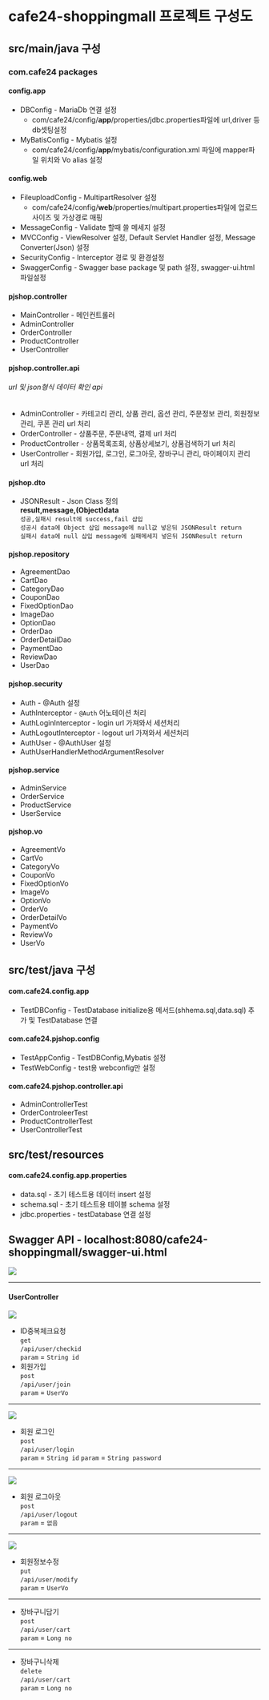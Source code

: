 # cafe24-shoppingmall 프로젝트 구성도

## src/main/java 구성

### com.cafe24 packages

#### config.app
  * DBConfig - MariaDb 연결 설정
    * com/cafe24/config/**app**/properties/jdbc.properties파일에 url,driver 등 db셋팅설정
  * MyBatisConfig - Mybatis 설정
    * com/cafe24/config/**app**/mybatis/configuration.xml 파일에 mapper파일 위치와 Vo alias 설정  
#### config.web
  * FileuploadConfig - MultipartResolver 설정
    * com/cafe24/config/**web**/properties/multipart.properties파일에 업로드 사이즈 및 가상경로 매핑
  * MessageConfig - Validate 할때 쓸 메세지 설정
  * MVCConfig - ViewResolver 설정, Default Servlet Handler 설정, Message Converter(Json) 설정
  * SecurityConfig - Interceptor 경로 및 환경설정
  * SwaggerConfig - Swagger base package 및 path 설정, swagger-ui.html 파일설정

#### pjshop.controller
  * MainController - 메인컨트롤러
  * AdminController
  * OrderController  
  * ProductController  
  * UserController

#### pjshop.controller.api
###### url 및 json형식 데이터 확인 api
  * AdminController - 카테고리 관리, 상품 관리, 옵션 관리, 주문정보 관리, 회원정보 관리, 쿠폰 관리 url 처리  
  * OrderController - 상품주문, 주문내역, 결제 url 처리  
  * ProductController - 상품목록조회, 상품상세보기, 상품검색하기 url 처리  
  * UserController - 회원가입, 로그인, 로그아웃, 장바구니 관리, 마이페이지 관리 url 처리  

#### pjshop.dto
  * JSONResult - Json Class 정의  
   **result,message,(Object)data**  
   `성공,실패시 result에 success,fail 삽입`  
   `성공시 data에 Object 삽입 message에 null값 넣은뒤 JSONResult return`  
   `실패시 data에 null 삽입 message에 실패메세지 넣은뒤 JSONResult return`

#### pjshop.repository
  * AgreementDao
  * CartDao
  * CategoryDao
  * CouponDao
  * FixedOptionDao
  * ImageDao
  * OptionDao
  * OrderDao
  * OrderDetailDao
  * PaymentDao
  * ReviewDao
  * UserDao

#### pjshop.security
  * Auth - @Auth 설정
  * AuthInterceptor - `@Auth` 어노테이션 처리
  * AuthLoginInterceptor - login url 가져와서 세션처리
  * AuthLogoutInterceptor - logout url 가져와서 세션처리
  * AuthUser - @AuthUser 설정
  * AuthUserHandlerMethodArgumentResolver

#### pjshop.service
  * AdminService
  * OrderService
  * ProductService
  * UserService

#### pjshop.vo
  * AgreementVo
  * CartVo
  * CategoryVo
  * CouponVo
  * FixedOptionVo
  * ImageVo
  * OptionVo
  * OrderVo
  * OrderDetailVo
  * PaymentVo
  * ReviewVo
  * UserVo

## src/test/java 구성

#### com.cafe24.config.app
  * TestDBConfig - TestDatabase initialize용 메서드(shhema.sql,data.sql) 추가 및 TestDatabase 연결
#### com.cafe24.pjshop.config
  * TestAppConfig - TestDBConfig,Mybatis 설정
  * TestWebConfig - test용 webconfig만 설정
#### com.cafe24.pjshop.controller.api
  * AdminControllerTest
  * OrderControleerTest
  * ProductControllerTest
  * UserControllerTest

## src/test/resources

#### com.cafe24.config.app.properties
  * data.sql - 초기 테스트용 데이터 insert 설정
  * schema.sql - 초기 테스트용 테이블 schema 설정
  * jdbc.properties - testDatabase 연결 설정

## Swagger API - localhost:8080/cafe24-shoppingmall/swagger-ui.html
<img src='./Readme image/api목록.PNG'>  

---
#### UserController  
<img src='./Readme image/회원가입 시퀀스다이어그램.PNG'>  

* ID중복체크요청  
`get`  
`/api/user/checkid`  
`param` = `String id`  
* 회원가입  
`post`  
`/api/user/join`  
`param` = `UserVo`  
---
<img src='./Readme image/회원로그인 시퀀스다이어그램.PNG'>  

* 회원 로그인  
`post`  
`/api/user/login`  
`param` = `String id`
`param` = `String password`
---
<img src='./Readme image/회원로그아웃 시퀀스다이어그램.PNG'>  

* 회원 로그아웃  
`post`  
`/api/user/logout`  
`param` = `없음`
---
<img src='./Readme image/회원정보수정 시퀀스다이어그램.PNG'>  

* 회원정보수정  
`put`  
`/api/user/modify`  
`param` = `UserVo`
---


* 장바구니담기  
`post`  
`/api/user/cart`  
`param` = `Long no`
---


* 장바구니삭제  
`delete`  
`/api/user/cart`  
`param` = `Long no`
